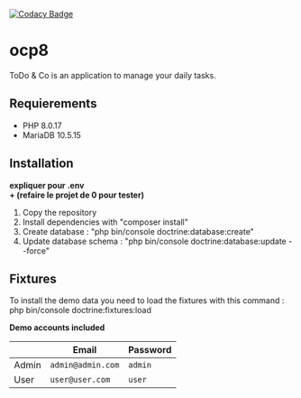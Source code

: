 [![Codacy Badge](https://app.codacy.com/project/badge/Grade/87ed5cd1f6844b6c8d39524e994ed358)](https://www.codacy.com/gh/thaydan/ocp8-dev/dashboard?utm_source=github.com&amp;utm_medium=referral&amp;utm_content=thaydan/ocp8-dev&amp;utm_campaign=Badge_Grade)

# ocp8

ToDo & Co is an application to manage your daily tasks.

## Requierements
- PHP 8.0.17
- MariaDB 10.5.15

## Installation

**expliquer pour .env**  
**+ (refaire le projet de 0 pour tester)**

1. Copy the repository
2. Install dependencies with "composer install"
3. Create database : "php bin/console doctrine:database:create"
4. Update database schema : "php bin/console doctrine:database:update --force"

## Fixtures
To install the demo data you need to load the fixtures with this command : php bin/console doctrine:fixtures:load

**Demo accounts included**  
  
&nbsp; | Email | Password
--- | --- | ---
Admin | `admin@admin.com` | `admin`  
User | `user@user.com` | `user`  
